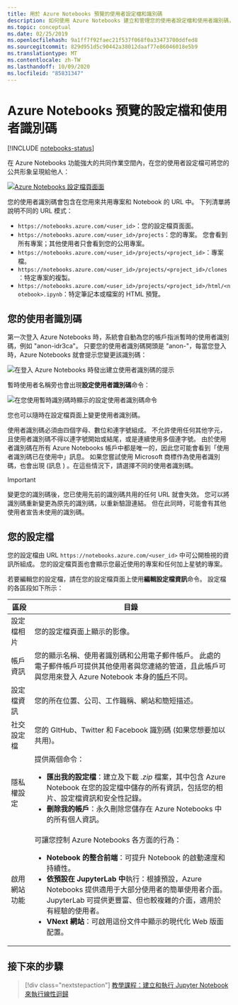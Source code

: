 ```yaml
---
title: 用於 Azure Notebooks 預覽的使用者設定檔和識別碼
description: 如何使用 Azure Notebooks 建立和管理您的使用者設定檔和使用者識別碼，而這會成為共用筆記本 URL 的一部分。
ms.topic: conceptual
ms.date: 02/25/2019
ms.openlocfilehash: 9a1ff7f92faec21f537f068f0a33473700ddfed8
ms.sourcegitcommit: 829d951d5c90442a38012daaf77e86046018e5b9
ms.translationtype: MT
ms.contentlocale: zh-TW
ms.lasthandoff: 10/09/2020
ms.locfileid: "85831347"
---
```

# <a name="your-profile-and-user-id-for-azure-notebooks-preview"></a>Azure Notebooks 預覽的設定檔和使用者識別碼

[!INCLUDE [notebooks-status](../../includes/notebooks-status.md)]

在 Azure Notebooks 功能強大的共同作業空間內，在您的使用者設定檔可將您的公共形象呈現給他人：

[![Azure Notebooks 設定檔頁面面](media/accounts/profile-page.png)](media/accounts/profile-page.png#lightbox)

您的使用者識別碼會包含在您用來共用專案和 Notebook 的 URL 中。 下列清單將說明不同的 URL 模式：

- `https://notebooks.azure.com/<user_id>`：您的設定檔頁面面。
- `https://notebooks.azure.com/<user_id>/projects`：您的專案。 您會看到所有專案；其他使用者只會看到您的公用專案。
- `https://notebooks.azure.com/<user_id>/projects/<project_id>`：專案檔。
- `https://notebooks.azure.com/<user_id>/projects/<project_id>/clones`：特定專案的複製。
- `https://notebooks.azure.com/<user_id>/projects/<project_id>/html/<notebook>.ipynb`：特定筆記本或檔案的 HTML 預覽。

## <a name="your-user-id"></a>您的使用者識別碼

第一次登入 Azure Notebooks 時，系統會自動為您的帳戶指派暫時的使用者識別碼，例如 "anon-idr3ca"。 只要您的使用者識別碼開頭是 "anon-"，每當您登入時，Azure Notebooks 就會提示您變更該識別碼：

![在登入 Azure Notebooks 時發出建立使用者識別碼的提示](media/accounts/create-user-id.png)

暫時使用者名稱旁也會出現**設定使用者識別碼**命令：

![在您使用暫時識別碼時顯示的設定使用者識別碼命令](media/accounts/configure-user-id-command.png)

您也可以隨時在設定檔頁面上變更使用者識別碼。

使用者識別碼必須由四個字母、數位和連字號組成。 不允許使用任何其他字元，且使用者識別碼不得以連字號開始或結尾，或是連續使用多個連字號。 由於使用者識別碼在所有 Azure Notebooks 帳戶中都是唯一的，因此您可能會看到「使用者識別碼已在使用中」訊息。 如果您嘗試使用 Microsoft 商標作為使用者識別碼，也會出現 (訊息 ) 。在這些情況下，請選擇不同的使用者識別碼。

> [!Important]
> 變更您的識別碼後，您已使用先前的識別碼共用的任何 URL 就會失效。 您可以將識別碼重新變更為原先的識別碼，以重新驗證連結。 但在此同時，可能會有其他使用者宣告未使用的識別碼。

## <a name="your-profile"></a>您的設定檔

您的設定檔由 URL `https://notebooks.azure.com/<user_id>` 中可公開檢視的資訊所組成。 您的設定檔頁面也會顯示您最近使用的專案和任何加上星號的專案。

若要編輯您的設定檔，請在您的設定檔頁面上使用**編輯設定檔資訊**命令。 設定檔的各區段如下所示：

| 區段 | 目錄 |
| --- | --- |
| 設定檔相片 | 您的設定檔頁面上顯示的影像。 |
| 帳戶資訊 | 您的顯示名稱、使用者識別碼和公用電子郵件帳戶。 此處的電子郵件帳戶可提供其他使用者與您連絡的管道，且此帳戶可與您用來登入 Azure Notebook 本身的[帳戶](azure-notebooks-user-account.md)不同。 |
| 設定檔資訊 | 您的所在位置、公司、工作職稱、網站和簡短描述。 |
| 社交設定檔 | 您的 GItHub、Twitter 和 Facebook 識別碼 (如果您想要加以共用)。 |
| 隱私權設定 | 提供兩個命令：<ul><li>**匯出我的設定檔**：建立及下載 *.zip* 檔案，其中包含 Azure Notebook 在您的設定檔中儲存的所有資訊，包括您的相片、設定檔資訊和安全性記錄。</li><li>**刪除我的帳戶**：永久刪除您儲存在 Azure Notebooks 中的所有個人資訊。</li></ul> |
| 啟用網站功能 | 可讓您控制 Azure Notebooks 各方面的行為：<ul><li>**Notebook 的整合前端**：可提升 Notebook 的啟動速度和持續性。</li><li>**依預設在 JupyterLab 中**執行：根據預設，Azure Notebooks 提供適用于大部分使用者的簡單使用者介面。 JupyterLab 可提供更豐富、但也較複雜的介面，適用於有經驗的使用者。</li><li>**VNext 網站**：可啟用這份文件中顯示的現代化 Web 版面配置。</li></ul> |

## <a name="next-steps"></a>接下來的步驟  

> [!div class="nextstepaction"]
> [教學課程：建立和執行 Jupyter Notebook 來執行線性迴歸](tutorial-create-run-jupyter-notebook.md)
